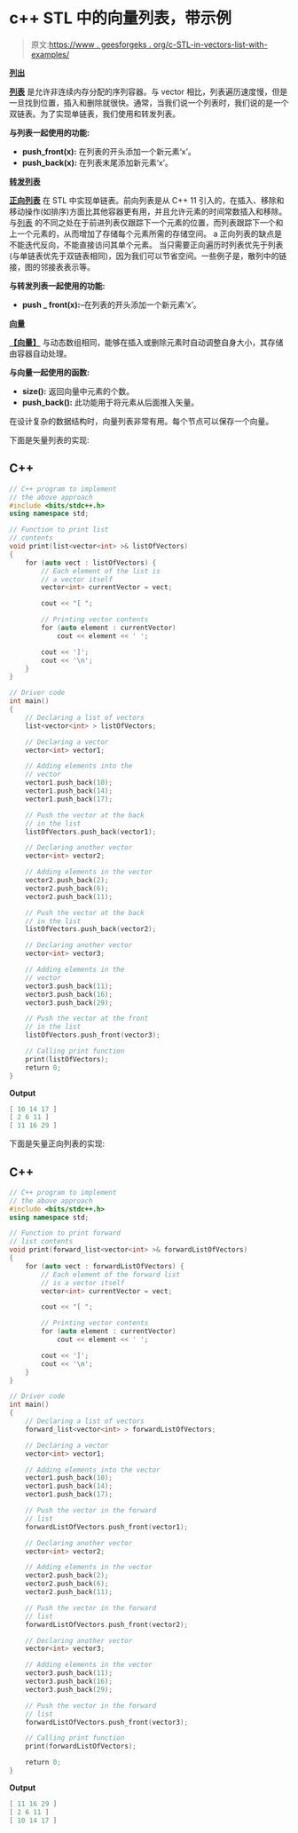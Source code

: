 # c++ STL 中的向量列表，带示例

> 原文:[https://www . geesforgeks . org/c-STL-in-vectors-list-with-examples/](https://www.geeksforgeeks.org/list-of-vectors-in-c-stl-with-examples/)

**<u>列出</u>**

[**<u>列表</u>**](https://www.geeksforgeeks.org/list-cpp-stl/) 是允许非连续内存分配的序列容器。与 vector 相比，列表遍历速度慢，但是一旦找到位置，插入和删除就很快。通常，当我们说一个列表时，我们说的是一个双链表。为了实现单链表，我们使用和转发列表。

**与列表一起使用的功能:**

*   **push_front(x):** 在列表的开头添加一个新元素‘x’。
*   **push_back(x):** 在列表末尾添加新元素‘x’。

**<u>转发列表</u>**

[**<u>正向列表</u>**](https://www.geeksforgeeks.org/forward-list-c-set-1-introduction-important-functions/) 在 STL 中实现单链表。前向列表是从 C++ 11 引入的，在插入、移除和移动操作(如排序)方面比其他容器更有用，并且允许元素的时间常数插入和移除。与[<u>列表</u>](https://www.geeksforgeeks.org/list-cpp-stl/) 的不同之处在于前进列表仅跟踪下一个元素的位置，而列表跟踪下一个和上一个元素的，从而增加了存储每个元素所需的存储空间。 a 正向列表的缺点是不能迭代反向，不能直接访问其单个元素。
当只需要正向遍历时列表优先于列表(与单链表优先于双链表相同)，因为我们可以节省空间。一些例子是，散列中的链接，图的邻接表表示等。

**与转发列表一起使用的功能:**

*   **push _ front(x):**–在列表的开头添加一个新元素‘x’。

**<u>向量</u>**

[**<u>【向量】</u>**](https://www.geeksforgeeks.org/vector-in-cpp-stl/) 与动态数组相同，能够在插入或删除元素时自动调整自身大小，其存储由容器自动处理。

**与向量一起使用的函数:**

*   **size():** 返回向量中元素的个数。
*   **push_back():** 此功能用于将元素从后面推入矢量。

在设计复杂的数据结构时，向量列表非常有用。每个节点可以保存一个向量。

下面是矢量列表的实现:

## C++

```cpp
// C++ program to implement
// the above approach
#include <bits/stdc++.h>
using namespace std;

// Function to print list
// contents
void print(list<vector<int> >& listOfVectors)
{
    for (auto vect : listOfVectors) {
        // Each element of the list is
        // a vector itself
        vector<int> currentVector = vect;

        cout << "[ ";

        // Printing vector contents
        for (auto element : currentVector)
            cout << element << ' ';

        cout << ']';
        cout << '\n';
    }
}

// Driver code
int main()
{
    // Declaring a list of vectors
    list<vector<int> > listOfVectors;

    // Declaring a vector
    vector<int> vector1;

    // Adding elements into the
    // vector
    vector1.push_back(10);
    vector1.push_back(14);
    vector1.push_back(17);

    // Push the vector at the back
    // in the list
    listOfVectors.push_back(vector1);

    // Declaring another vector
    vector<int> vector2;

    // Adding elements in the vector
    vector2.push_back(2);
    vector2.push_back(6);
    vector2.push_back(11);

    // Push the vector at the back
    // in the list
    listOfVectors.push_back(vector2);

    // Declaring another vector
    vector<int> vector3;

    // Adding elements in the
    // vector
    vector3.push_back(11);
    vector3.push_back(16);
    vector3.push_back(29);

    // Push the vector at the front
    // in the list
    listOfVectors.push_front(vector3);

    // Calling print function
    print(listOfVectors);
    return 0;
}
```

**Output**

```cpp
[ 10 14 17 ]
[ 2 6 11 ]
[ 11 16 29 ]
```

下面是矢量正向列表的实现:

## C++

```cpp
// C++ program to implement
// the above approach
#include <bits/stdc++.h>
using namespace std;

// Function to print forward
// list contents
void print(forward_list<vector<int> >& forwardListOfVectors)
{
    for (auto vect : forwardListOfVectors) {
        // Each element of the forward list
        // is a vector itself
        vector<int> currentVector = vect;

        cout << "[ ";

        // Printing vector contents
        for (auto element : currentVector)
            cout << element << ' ';

        cout << ']';
        cout << '\n';
    }
}

// Driver code
int main()
{
    // Declaring a list of vectors
    forward_list<vector<int> > forwardListOfVectors;

    // Declaring a vector
    vector<int> vector1;

    // Adding elements into the vector
    vector1.push_back(10);
    vector1.push_back(14);
    vector1.push_back(17);

    // Push the vector in the forward
    // list
    forwardListOfVectors.push_front(vector1);

    // Declaring another vector
    vector<int> vector2;

    // Adding elements in the vector
    vector2.push_back(2);
    vector2.push_back(6);
    vector2.push_back(11);

    // Push the vector in the forward
    // list
    forwardListOfVectors.push_front(vector2);

    // Declaring another vector
    vector<int> vector3;

    // Adding elements in the vector
    vector3.push_back(11);
    vector3.push_back(16);
    vector3.push_back(29);

    // Push the vector in the forward
    // list
    forwardListOfVectors.push_front(vector3);

    // Calling print function
    print(forwardListOfVectors);

    return 0;
}
```

**Output**

```cpp
[ 11 16 29 ]
[ 2 6 11 ]
[ 10 14 17 ]
```